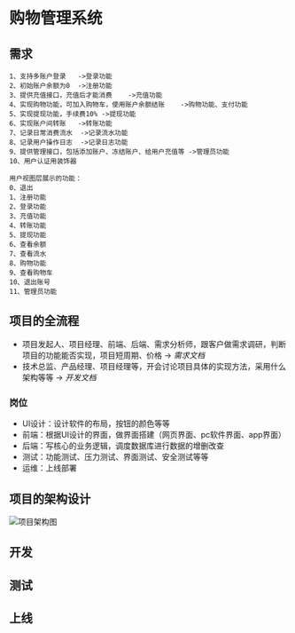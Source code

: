 # 购物管理系统


## 需求

    1、支持多账户登录	->登录功能
    2、初始账户余额为0	->注册功能
    3、提供充值接口，充值后才能消费	->充值功能
    4、实现购物功能，可加入购物车，使用账户余额结账	->购物功能、支付功能
    5、实现提现功能，手续费10%	->提现功能
    6、实现账户间转账	->转账功能
    7、记录日常消费流水	->记录流水功能
    8、记录用户操作日志	->记录日志功能
    9、提供管理接口，包括添加账户、冻结账户、给用户充值等	->管理员功能
    10、用户认证用装饰器
    
    用户视图层展示的功能：
    0、退出
    1、注册功能
    2、登录功能
    3、充值功能
    4、转账功能
    5、提现功能
    6、查看余额
    7、查看流水
    8、购物功能
    9、查看购物车
    10、退出账号
    11、管理员功能


## 项目的全流程

- 项目发起人、项目经理、前端、后端、需求分析师，跟客户做需求调研，判断项目的功能能否实现，项目短周期、价格 -> *需求文档*
- 技术总监、产品经理、项目经理等，开会讨论项目具体的实现方法，采用什么架构等等 -> *开发文档*

### 岗位

- UI设计：设计软件的布局，按钮的颜色等等
- 前端：根据UI设计的界面，做界面搭建（网页界面、pc软件界面、app界面）
- 后端：写核心的业务逻辑，调度数据库进行数据的增删改查
- 测试：功能测试、压力测试、界面测试、安全测试等等
- 运维：上线部署



## 项目的架构设计

![项目架构图](D:\teach\sm\imgs\项目架构图.png)

## 开发

## 测试

## 上线
